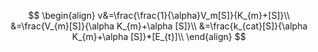 $$
\begin{align}
v&=\frac{\frac{1}{\alpha}V_m[S]}{K_{m}+[S]}\\
&=\frac{V_{m}[S]}{\alpha K_{m}+\alpha [S]}\\
&=\frac{k_{cat}[S]}{\alpha K_{m}+\alpha [S]}*[E_{t}]\\
\end{align}
$$